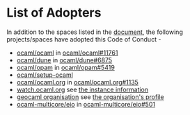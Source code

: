 # List of Adopters

In addition to the spaces listed in the
[document](https://github.com/ocaml/code-of-conduct/blob/main/CODE_OF_CONDUCT.md), the
following projects/spaces have adopted this Code of Conduct -

* [ocaml/ocaml](https://github.com/ocaml/ocaml) in [ocaml/ocaml#11761](https://github.com/ocaml/ocaml/pull/11761)
* [ocaml/dune](https://github.com/ocaml/dune) in [ocaml/dune#6875](https://github.com/ocaml/dune/pull/6875)
* [ocaml/opam](https://github.com/ocaml/opam) in [ocaml/opam#5419](https://github.com/ocaml/opam/pull/5419)
* [ocaml/setup-ocaml](https://github.com/ocaml/setup-ocaml)
* [ocaml/ocaml.org](https://github.com/ocaml/ocaml.org) in [ocaml/ocaml.org#1135](https://github.com/ocaml/ocaml.org/pull/1135)
* [watch.ocaml.org](https://watch.ocaml.org) see [the instance information](https://watch.ocaml.org/about/instance#code-of-conduct)
* [geocaml organisation](https://github.com/geocaml) see [the organisation's profile](https://github.com/geocaml/.github)
* [ocaml-multicore/eio](https://github.com/ocaml-multicore/eio) in [ocaml-multicore/eio#501](https://github.com/ocaml-multicore/eio/pull/501)
